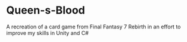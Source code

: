 # Queen-s-Blood
A recreation of a card game from Final Fantasy 7 Rebirth in an effort to improve my skills in Unity and C#
